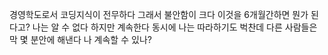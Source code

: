경영학도로서 코딩지식이 전무하다
그래서 불안함이 크다
이것을 6개월간하면 뭔가 된다고?
나는 알 수 없다
하지만 계속한다
동시에 나는 따라하기도 벅찬데
다른 사람들은 막 몇 분안에 해낸다
나 계속할 수 있나?